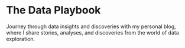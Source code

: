 # The Data Playbook
Journey through data insights and discoveries with my personal blog, where I share stories, analyses, and discoveries from the world of data exploration.
